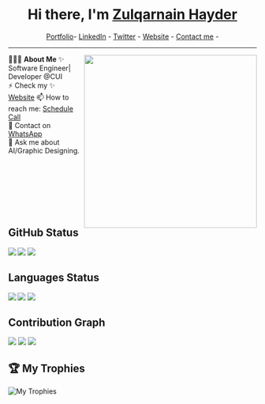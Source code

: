 <h1 align="center"> Hi there, I'm <a href="https://www.linkedin.com/in/zulqarnain-hayder/">Zulqarnain Hayder</a> </h1> 

<!--- Adding Header Elements -->
<p align="center">
  <a href="https://linktr.ee/engr.zulqarnain">Portfolio</a>-
  <a href="https://www.linkedin.com/in/zulqarnain-hayder/">LinkedIn</a> - 
  <a href="https://x.com/zulqarnai7">Twitter</a> -
  <a href="https://linktr.ee/engr.zulqarnain">Website</a> -
  <a href="https://topmate.io/zulqarnain">Contact me</a> -
</p> 

-----------------------------------------------------------
👨🏻‍💻 **About Me**<img src="https://raw.githubusercontent.com/sanjay-kv/sanjay-kv/main/Assets/illustration.png" min-width="300px" max-width="300px" width="350px" align="right"> 
✨ Software Engineer| Developer @CUI <br>
⚡ Check my ✨ [Website](https://linktr.ee/engr.zulqarnain)
📫 How to reach me: [Schedule Call](https://topmate.io/zulqarnain) <br>
👯 Contact on  [WhatsApp](http://wa.me/923554797685)<br>
💬 Ask me about AI/Graphic Designing.<br>

<br><br>
<br><br>
<br><br>

## GitHub Status

<img  src="https://github-profile-summary-cards.vercel.app/api/cards/stats?username=mushafmirdev&theme=tokyonight"  align="left" >
<img  src="https://github-stats-lemon.vercel.app/api?username=mushafmirdev&show_icons=true&hide_border=true&theme=react" >
<img  src="https://github-readme-streak-stats.herokuapp.com/?user=mushafmirdev&theme=tokyonight" >

## Languages Status

<img  src="https://github-profile-summary-cards.vercel.app/api/cards/most-commit-language?username=mushafmirdev&theme=tokyonight"  align="left">
<img  src="https://github-readme-stats.vercel.app/api/top-langs/?username=mushafmirdev&theme=tokyonight"  >
<img  src="https://github-profile-summary-cards.vercel.app/api/cards/repos-per-language?username=mushafmirdev&theme=tokyonight" >


## Contribution Graph

<img  src="https://github-readme-activity-graph.vercel.app/graph?username=mushafmirdev&theme=react-dark" >
<img  src="https://github-profile-summary-cards.vercel.app/api/cards/profile-details?username=mushafmirdev&theme=tokyonight" >
<img  src="https://github-profile-summary-cards.vercel.app/api/cards/productive-time?username=mushafmirdev&theme=tokyonight">

<!--- Adding Tech Stack open Section -->
## 🏆 My Trophies
![My Trophies](https://github-profile-trophy.vercel.app/?username=mushafmirdev)

<!--[![Profile Views](https://visitcount.itsvg.in/api?id=mushafmirdev&icon=0&color=3)](https://visitcount.itsvg.in)

<!-- Proudly created with GPRM ( https://gprm.itsvg.in ) -->

